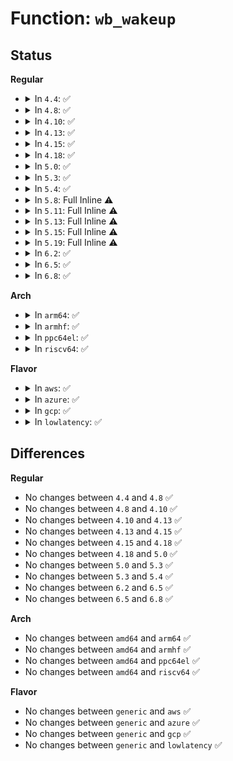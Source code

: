 # Function: <code>wb_wakeup</code>

## Status
<b>Regular</b>
<ul>
<li>
<details>
<summary>In <code>4.4</code>: ✅</summary>

```c
void wb_wakeup(struct bdi_writeback *wb);
```

**Collision:** Unique Static

**Inline:** No

**Transformation:** False

**Instances:**

```
In fs/fs-writeback.c (ffffffff81235ca0)
Location: fs/fs-writeback.c:168
Inline: False
Direct callers:
  - fs/fs-writeback.c:wakeup_dirtytime_writeback
  - fs/fs-writeback.c:inode_switch_wbs_work_fn
  - fs/fs-writeback.c:wb_start_background_writeback
  - fs/fs-writeback.c:wb_start_background_writeback
```
**Symbols:**

```
ffffffff81235ca0-ffffffff81235ced: wb_wakeup (STB_LOCAL)
```
</details>
</li>
<li>
<details>
<summary>In <code>4.8</code>: ✅</summary>

```c
void wb_wakeup(struct bdi_writeback *wb);
```

**Collision:** Unique Static

**Inline:** No

**Transformation:** False

**Instances:**

```
In fs/fs-writeback.c (ffffffff8125f600)
Location: fs/fs-writeback.c:168
Inline: False
Direct callers:
  - fs/fs-writeback.c:wakeup_dirtytime_writeback
  - fs/fs-writeback.c:wb_start_background_writeback
  - fs/fs-writeback.c:wb_start_background_writeback
  - fs/fs-writeback.c:inode_switch_wbs_work_fn
```
**Symbols:**

```
ffffffff8125f600-ffffffff8125f64d: wb_wakeup (STB_LOCAL)
```
</details>
</li>
<li>
<details>
<summary>In <code>4.10</code>: ✅</summary>

```c
void wb_wakeup(struct bdi_writeback *wb);
```

**Collision:** Unique Static

**Inline:** No

**Transformation:** False

**Instances:**

```
In fs/fs-writeback.c (ffffffff81272b20)
Location: fs/fs-writeback.c:168
Inline: False
Direct callers:
  - fs/fs-writeback.c:wakeup_dirtytime_writeback
  - fs/fs-writeback.c:wb_start_background_writeback
  - fs/fs-writeback.c:wb_start_background_writeback
  - fs/fs-writeback.c:inode_switch_wbs_work_fn
```
**Symbols:**

```
ffffffff81272b20-ffffffff81272b6d: wb_wakeup (STB_LOCAL)
```
</details>
</li>
<li>
<details>
<summary>In <code>4.13</code>: ✅</summary>

```c
void wb_wakeup(struct bdi_writeback *wb);
```

**Collision:** Unique Static

**Inline:** No

**Transformation:** False

**Instances:**

```
In fs/fs-writeback.c (ffffffff8127ffe0)
Location: fs/fs-writeback.c:168
Inline: False
Direct callers:
  - fs/fs-writeback.c:wakeup_dirtytime_writeback
  - fs/fs-writeback.c:wb_start_background_writeback
  - fs/fs-writeback.c:wb_start_background_writeback
  - fs/fs-writeback.c:inode_switch_wbs_work_fn
```
**Symbols:**

```
ffffffff8127ffe0-ffffffff8128002d: wb_wakeup (STB_LOCAL)
```
</details>
</li>
<li>
<details>
<summary>In <code>4.15</code>: ✅</summary>

```c
void wb_wakeup(struct bdi_writeback *wb);
```

**Collision:** Unique Static

**Inline:** No

**Transformation:** False

**Instances:**

```
In fs/fs-writeback.c (ffffffff812a2ad0)
Location: fs/fs-writeback.c:168
Inline: False
Direct callers:
  - fs/fs-writeback.c:wakeup_dirtytime_writeback
  - fs/fs-writeback.c:wb_start_background_writeback
  - fs/fs-writeback.c:wb_start_background_writeback
  - fs/fs-writeback.c:inode_switch_wbs_work_fn
```
**Symbols:**

```
ffffffff812a2ad0-ffffffff812a2b1d: wb_wakeup (STB_LOCAL)
```
</details>
</li>
<li>
<details>
<summary>In <code>4.18</code>: ✅</summary>

```c
void wb_wakeup(struct bdi_writeback *wb);
```

**Collision:** Unique Static

**Inline:** No

**Transformation:** False

**Instances:**

```
In fs/fs-writeback.c (ffffffff812c96f0)
Location: fs/fs-writeback.c:168
Inline: False
Direct callers:
  - fs/fs-writeback.c:wakeup_dirtytime_writeback
  - fs/fs-writeback.c:wb_workfn
  - fs/fs-writeback.c:wb_start_background_writeback
  - fs/fs-writeback.c:wb_start_background_writeback
  - fs/fs-writeback.c:inode_switch_wbs_work_fn
```
**Symbols:**

```
ffffffff812c96f0-ffffffff812c974a: wb_wakeup (STB_LOCAL)
```
</details>
</li>
<li>
<details>
<summary>In <code>5.0</code>: ✅</summary>

```c
void wb_wakeup(struct bdi_writeback *wb);
```

**Collision:** Unique Static

**Inline:** No

**Transformation:** False

**Instances:**

```
In fs/fs-writeback.c (ffffffff812de8f0)
Location: fs/fs-writeback.c:168
Inline: False
Direct callers:
  - fs/fs-writeback.c:wakeup_dirtytime_writeback
  - fs/fs-writeback.c:wb_workfn
  - fs/fs-writeback.c:wb_start_background_writeback
  - fs/fs-writeback.c:wb_start_background_writeback
  - fs/fs-writeback.c:wb_start_writeback
  - fs/fs-writeback.c:inode_switch_wbs_work_fn
```
**Symbols:**

```
ffffffff812de8f0-ffffffff812de94a: wb_wakeup (STB_LOCAL)
```
</details>
</li>
<li>
<details>
<summary>In <code>5.3</code>: ✅</summary>

```c
void wb_wakeup(struct bdi_writeback *wb);
```

**Collision:** Unique Static

**Inline:** No

**Transformation:** False

**Instances:**

```
In fs/fs-writeback.c (ffffffff812fcfe0)
Location: fs/fs-writeback.c:169
Inline: False
Direct callers:
  - fs/fs-writeback.c:wakeup_dirtytime_writeback
  - fs/fs-writeback.c:wb_workfn
  - fs/fs-writeback.c:wb_start_background_writeback
  - fs/fs-writeback.c:wb_start_background_writeback
  - fs/fs-writeback.c:wb_start_writeback
  - fs/fs-writeback.c:inode_switch_wbs_work_fn
```
**Symbols:**

```
ffffffff812fcfe0-ffffffff812fd03a: wb_wakeup (STB_LOCAL)
```
</details>
</li>
<li>
<details>
<summary>In <code>5.4</code>: ✅</summary>

```c
void wb_wakeup(struct bdi_writeback *wb);
```

**Collision:** Unique Static

**Inline:** No

**Transformation:** False

**Instances:**

```
In fs/fs-writeback.c (ffffffff8130f4d0)
Location: fs/fs-writeback.c:152
Inline: False
Direct callers:
  - fs/fs-writeback.c:wakeup_dirtytime_writeback
  - fs/fs-writeback.c:wb_workfn
  - fs/fs-writeback.c:wb_start_background_writeback
  - fs/fs-writeback.c:wb_start_background_writeback
  - fs/fs-writeback.c:wb_start_writeback
  - fs/fs-writeback.c:inode_switch_wbs_work_fn
```
**Symbols:**

```
ffffffff8130f4d0-ffffffff8130f52a: wb_wakeup (STB_LOCAL)
```
</details>
</li>
<li>
<details>
<summary>In <code>5.8</code>: Full Inline ⚠️</summary>

**Collision:** Unique Static

**Inline:** Full

**Transformation:** False

**Instances:**

```
In fs/fs-writeback.c (ffffffff8134914b)
Location: fs/fs-writeback.c:153
Inline: True
Inline callers:
  - fs/fs-writeback.c:wakeup_dirtytime_writeback
  - fs/fs-writeback.c:wakeup_flusher_threads
  - fs/fs-writeback.c:wakeup_flusher_threads_bdi
  - fs/fs-writeback.c:wb_workfn
  - fs/fs-writeback.c:wb_start_background_writeback
  - fs/fs-writeback.c:inode_switch_wbs_work_fn
```
</details>
</li>
<li>
<details>
<summary>In <code>5.11</code>: Full Inline ⚠️</summary>

**Collision:** Unique Static

**Inline:** Full

**Transformation:** False

**Instances:**

```
In fs/fs-writeback.c (ffffffff813560ab)
Location: fs/fs-writeback.c:153
Inline: True
Inline callers:
  - fs/fs-writeback.c:wakeup_dirtytime_writeback
  - fs/fs-writeback.c:wakeup_flusher_threads
  - fs/fs-writeback.c:wakeup_flusher_threads_bdi
  - fs/fs-writeback.c:wb_workfn
  - fs/fs-writeback.c:wb_start_background_writeback
  - fs/fs-writeback.c:inode_switch_wbs_work_fn
```
</details>
</li>
<li>
<details>
<summary>In <code>5.13</code>: Full Inline ⚠️</summary>

**Collision:** Unique Static

**Inline:** Full

**Transformation:** False

**Instances:**

```
In fs/fs-writeback.c (ffffffff8135cc9b)
Location: fs/fs-writeback.c:153
Inline: True
Inline callers:
  - fs/fs-writeback.c:wakeup_dirtytime_writeback
  - fs/fs-writeback.c:wakeup_flusher_threads
  - fs/fs-writeback.c:wakeup_flusher_threads_bdi
  - fs/fs-writeback.c:wb_workfn
  - fs/fs-writeback.c:wb_start_background_writeback
  - fs/fs-writeback.c:inode_switch_wbs_work_fn
```
</details>
</li>
<li>
<details>
<summary>In <code>5.15</code>: Full Inline ⚠️</summary>

**Collision:** Unique Static

**Inline:** Full

**Transformation:** False

**Instances:**

```
In fs/fs-writeback.c (ffffffff813ab07b)
Location: fs/fs-writeback.c:134
Inline: True
Inline callers:
  - fs/fs-writeback.c:wakeup_dirtytime_writeback
  - fs/fs-writeback.c:wakeup_flusher_threads
  - fs/fs-writeback.c:wakeup_flusher_threads_bdi
  - fs/fs-writeback.c:wb_workfn
  - fs/fs-writeback.c:wb_start_background_writeback
  - fs/fs-writeback.c:inode_switch_wbs_work_fn
```
</details>
</li>
<li>
<details>
<summary>In <code>5.19</code>: Full Inline ⚠️</summary>

**Collision:** Unique Static

**Inline:** Full

**Transformation:** False

**Instances:**

```
In fs/fs-writeback.c (ffffffff81431ea0)
Location: fs/fs-writeback.c:135
Inline: True
Inline callers:
  - fs/fs-writeback.c:wakeup_dirtytime_writeback
  - fs/fs-writeback.c:wakeup_flusher_threads
  - fs/fs-writeback.c:wakeup_flusher_threads_bdi
  - fs/fs-writeback.c:wb_workfn
  - fs/fs-writeback.c:wb_start_background_writeback
  - fs/fs-writeback.c:inode_switch_wbs_work_fn
```
</details>
</li>
<li>
<details>
<summary>In <code>6.2</code>: ✅</summary>

```c
void wb_wakeup(struct bdi_writeback *wb);
```

**Collision:** Unique Static

**Inline:** No

**Transformation:** False

**Instances:**

```
In fs/fs-writeback.c (ffffffff814bf8a0)
Location: fs/fs-writeback.c:136
Inline: False
Direct callers:
  - fs/fs-writeback.c:wakeup_dirtytime_writeback
  - fs/fs-writeback.c:wb_workfn
  - fs/fs-writeback.c:wb_start_background_writeback
  - fs/fs-writeback.c:wb_start_writeback
  - fs/fs-writeback.c:inode_switch_wbs_work_fn
```
**Symbols:**

```
ffffffff814bf8a0-ffffffff814bf916: wb_wakeup (STB_LOCAL)
```
</details>
</li>
<li>
<details>
<summary>In <code>6.5</code>: ✅</summary>

```c
void wb_wakeup(struct bdi_writeback *wb);
```

**Collision:** Unique Static

**Inline:** No

**Transformation:** False

**Instances:**

```
In fs/fs-writeback.c (ffffffff814f49a0)
Location: fs/fs-writeback.c:136
Inline: False
Direct callers:
  - fs/fs-writeback.c:wakeup_dirtytime_writeback
  - fs/fs-writeback.c:wb_workfn
  - fs/fs-writeback.c:wb_start_background_writeback
  - fs/fs-writeback.c:wb_start_writeback
  - fs/fs-writeback.c:inode_switch_wbs_work_fn
```
**Symbols:**

```
ffffffff814f49a0-ffffffff814f4a16: wb_wakeup (STB_LOCAL)
```
</details>
</li>
<li>
<details>
<summary>In <code>6.8</code>: ✅</summary>

```c
void wb_wakeup(struct bdi_writeback *wb);
```

**Collision:** Unique Static

**Inline:** No

**Transformation:** False

**Instances:**

```
In fs/fs-writeback.c (ffffffff815290b0)
Location: fs/fs-writeback.c:136
Inline: False
Direct callers:
  - fs/fs-writeback.c:wakeup_dirtytime_writeback
  - fs/fs-writeback.c:wb_workfn
  - fs/fs-writeback.c:wb_start_background_writeback
  - fs/fs-writeback.c:wb_start_writeback
  - fs/fs-writeback.c:inode_switch_wbs_work_fn
```
**Symbols:**

```
ffffffff815290b0-ffffffff81529126: wb_wakeup (STB_LOCAL)
```
</details>
</li>
</ul>
<b>Arch</b>
<ul>
<li>
<details>
<summary>In <code>arm64</code>: ✅</summary>

```c
void wb_wakeup(struct bdi_writeback *wb);
```

**Collision:** Unique Static

**Inline:** No

**Transformation:** False

**Instances:**

```
In fs/fs-writeback.c (ffff8000103c6e10)
Location: fs/fs-writeback.c:152
Inline: False
Direct callers:
  - fs/fs-writeback.c:wakeup_dirtytime_writeback
  - fs/fs-writeback.c:wb_workfn
  - fs/fs-writeback.c:wb_start_background_writeback
  - fs/fs-writeback.c:wb_start_background_writeback
  - fs/fs-writeback.c:inode_switch_wbs_work_fn
```
**Symbols:**

```
ffff8000103c6e10-ffff8000103c6ed4: wb_wakeup (STB_LOCAL)
```
</details>
</li>
<li>
<details>
<summary>In <code>armhf</code>: ✅</summary>

```c
void wb_wakeup(struct bdi_writeback *wb);
```

**Collision:** Unique Static

**Inline:** No

**Transformation:** False

**Instances:**

```
In fs/fs-writeback.c (c05a103c)
Location: fs/fs-writeback.c:152
Inline: False
Direct callers:
  - fs/fs-writeback.c:wakeup_dirtytime_writeback
  - fs/fs-writeback.c:wb_workfn
  - fs/fs-writeback.c:wb_start_background_writeback
  - fs/fs-writeback.c:inode_switch_wbs_work_fn
```
**Symbols:**

```
c05a103c-c05a1098: wb_wakeup (STB_LOCAL)
```
</details>
</li>
<li>
<details>
<summary>In <code>ppc64el</code>: ✅</summary>

```c
void wb_wakeup(struct bdi_writeback *wb);
```

**Collision:** Unique Static

**Inline:** No

**Transformation:** False

**Instances:**

```
In fs/fs-writeback.c (c0000000004c4670)
Location: fs/fs-writeback.c:152
Inline: False
Direct callers:
  - fs/fs-writeback.c:wakeup_dirtytime_writeback
  - fs/fs-writeback.c:wb_workfn
  - fs/fs-writeback.c:wb_start_background_writeback
  - fs/fs-writeback.c:wb_start_background_writeback
  - fs/fs-writeback.c:wb_start_writeback
  - fs/fs-writeback.c:inode_switch_wbs_work_fn
```
**Symbols:**

```
c0000000004c4670-c0000000004c4724: wb_wakeup (STB_LOCAL)
```
</details>
</li>
<li>
<details>
<summary>In <code>riscv64</code>: ✅</summary>

```c
void wb_wakeup(struct bdi_writeback *wb);
```

**Collision:** Unique Static

**Inline:** No

**Transformation:** False

**Instances:**

```
In fs/fs-writeback.c (ffffffe000283c04)
Location: fs/fs-writeback.c:152
Inline: False
Direct callers:
  - fs/fs-writeback.c:wakeup_dirtytime_writeback
  - fs/fs-writeback.c:wb_workfn
  - fs/fs-writeback.c:wb_start_background_writeback
  - fs/fs-writeback.c:inode_switch_wbs_work_fn
```
**Symbols:**

```
ffffffe000283c04-ffffffe000283c60: wb_wakeup (STB_LOCAL)
```
</details>
</li>
</ul>
<b>Flavor</b>
<ul>
<li>
<details>
<summary>In <code>aws</code>: ✅</summary>

```c
void wb_wakeup(struct bdi_writeback *wb);
```

**Collision:** Unique Static

**Inline:** No

**Transformation:** False

**Instances:**

```
In fs/fs-writeback.c (ffffffff81307ab0)
Location: fs/fs-writeback.c:152
Inline: False
Direct callers:
  - fs/fs-writeback.c:wakeup_dirtytime_writeback
  - fs/fs-writeback.c:wb_workfn
  - fs/fs-writeback.c:wb_start_background_writeback
  - fs/fs-writeback.c:wb_start_background_writeback
  - fs/fs-writeback.c:wb_start_writeback
  - fs/fs-writeback.c:inode_switch_wbs_work_fn
```
**Symbols:**

```
ffffffff81307ab0-ffffffff81307b0a: wb_wakeup (STB_LOCAL)
```
</details>
</li>
<li>
<details>
<summary>In <code>azure</code>: ✅</summary>

```c
void wb_wakeup(struct bdi_writeback *wb);
```

**Collision:** Unique Static

**Inline:** No

**Transformation:** False

**Instances:**

```
In fs/fs-writeback.c (ffffffff812f86d0)
Location: fs/fs-writeback.c:152
Inline: False
Direct callers:
  - fs/fs-writeback.c:wakeup_dirtytime_writeback
  - fs/fs-writeback.c:wb_workfn
  - fs/fs-writeback.c:wb_start_background_writeback
  - fs/fs-writeback.c:wb_start_background_writeback
  - fs/fs-writeback.c:wb_start_writeback
  - fs/fs-writeback.c:inode_switch_wbs_work_fn
```
**Symbols:**

```
ffffffff812f86d0-ffffffff812f872a: wb_wakeup (STB_LOCAL)
```
</details>
</li>
<li>
<details>
<summary>In <code>gcp</code>: ✅</summary>

```c
void wb_wakeup(struct bdi_writeback *wb);
```

**Collision:** Unique Static

**Inline:** No

**Transformation:** False

**Instances:**

```
In fs/fs-writeback.c (ffffffff813058a0)
Location: fs/fs-writeback.c:152
Inline: False
Direct callers:
  - fs/fs-writeback.c:wakeup_dirtytime_writeback
  - fs/fs-writeback.c:wb_workfn
  - fs/fs-writeback.c:wb_start_background_writeback
  - fs/fs-writeback.c:wb_start_background_writeback
  - fs/fs-writeback.c:wb_start_writeback
  - fs/fs-writeback.c:inode_switch_wbs_work_fn
```
**Symbols:**

```
ffffffff813058a0-ffffffff813058fa: wb_wakeup (STB_LOCAL)
```
</details>
</li>
<li>
<details>
<summary>In <code>lowlatency</code>: ✅</summary>

```c
void wb_wakeup(struct bdi_writeback *wb);
```

**Collision:** Unique Static

**Inline:** No

**Transformation:** False

**Instances:**

```
In fs/fs-writeback.c (ffffffff81316c10)
Location: fs/fs-writeback.c:152
Inline: False
Direct callers:
  - fs/fs-writeback.c:wakeup_dirtytime_writeback
  - fs/fs-writeback.c:wb_workfn
  - fs/fs-writeback.c:wb_start_background_writeback
  - fs/fs-writeback.c:wb_start_writeback
  - fs/fs-writeback.c:inode_switch_wbs_work_fn
```
**Symbols:**

```
ffffffff81316c10-ffffffff81316c6a: wb_wakeup (STB_LOCAL)
```
</details>
</li>
</ul>

## Differences
<b>Regular</b>
<ul>
<li>
No changes between <code>4.4</code> and <code>4.8</code> ✅
</li>
<li>
No changes between <code>4.8</code> and <code>4.10</code> ✅
</li>
<li>
No changes between <code>4.10</code> and <code>4.13</code> ✅
</li>
<li>
No changes between <code>4.13</code> and <code>4.15</code> ✅
</li>
<li>
No changes between <code>4.15</code> and <code>4.18</code> ✅
</li>
<li>
No changes between <code>4.18</code> and <code>5.0</code> ✅
</li>
<li>
No changes between <code>5.0</code> and <code>5.3</code> ✅
</li>
<li>
No changes between <code>5.3</code> and <code>5.4</code> ✅
</li>
<li>
No changes between <code>6.2</code> and <code>6.5</code> ✅
</li>
<li>
No changes between <code>6.5</code> and <code>6.8</code> ✅
</li>
</ul>
<b>Arch</b>
<ul>
<li>
No changes between <code>amd64</code> and <code>arm64</code> ✅
</li>
<li>
No changes between <code>amd64</code> and <code>armhf</code> ✅
</li>
<li>
No changes between <code>amd64</code> and <code>ppc64el</code> ✅
</li>
<li>
No changes between <code>amd64</code> and <code>riscv64</code> ✅
</li>
</ul>
<b>Flavor</b>
<ul>
<li>
No changes between <code>generic</code> and <code>aws</code> ✅
</li>
<li>
No changes between <code>generic</code> and <code>azure</code> ✅
</li>
<li>
No changes between <code>generic</code> and <code>gcp</code> ✅
</li>
<li>
No changes between <code>generic</code> and <code>lowlatency</code> ✅
</li>
</ul>
